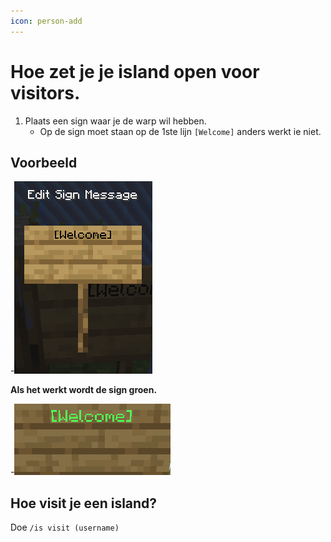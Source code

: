 ```yaml
---
icon: person-add
---
```


# Hoe zet je je island open voor visitors.

 1. Plaats een sign waar je de warp wil hebben.
    - Op de sign moet staan op de 1ste lijn `[Welcome]` anders werkt ie niet.
  
 ## Voorbeeld

-![](../static/visit1.png)

**Als het werkt wordt de sign groen.**

-![](../static/visit2.png)

## Hoe visit je een island?
Doe `/is visit (username)`
